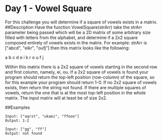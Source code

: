 # Day 1 - Vowel Square
For this challenge you will determine if a square of vowels exists in a matrix.
##Description
Have the function VowelSquare(strArr) take the strArr parameter being passed which will be a 2D matrix of some arbitrary size filled with letters from the alphabet, and determine if a 2x2 square composed entirely of vowels exists in the matrix. For example: strArr is ["abcd", "eikr", "oufj"] then this matrix looks like the following:

a b c d
e i k r
o u f j

Within this matrix there is a 2x2 square of vowels starting in the second row and first column, namely, ei, ou. If a 2x2 square of vowels is found your program should return the top-left position (row-column) of the square, so for this example your program should return 1-0. If no 2x2 square of vowels exists, then return the string not found. If there are multiple squares of vowels, return the one that is at the most top-left position in the whole matrix. The input matrix will at least be of size 2x2.

##Examples
```
Input: ["aqrst", "ukaei", "ffooo"]
Output: 1-2
```

```
Input: ["gg", "ff"]
Output: not found
```